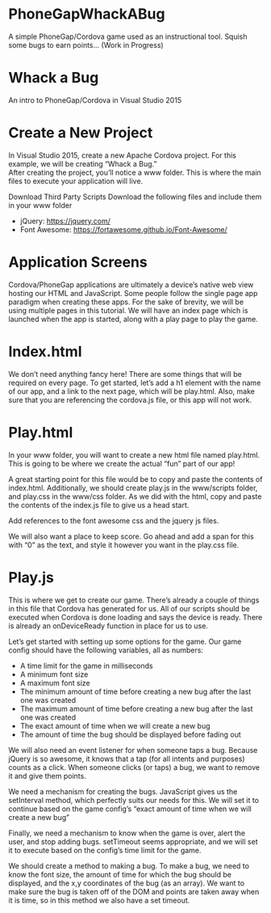 # PhoneGapWhackABug
A simple PhoneGap/Cordova game used as an instructional tool.  Squish some bugs to earn points...
(Work in Progress)

Whack a Bug
=
An intro to PhoneGap/Cordova in Visual Studio 2015

Create a New Project
=
In Visual Studio 2015, create a new Apache Cordova project.  For this example, we will be creating “Whack a Bug.”  
After creating the project, you’ll notice a www folder.  This is where the main files to execute your application will live.

Download Third Party Scripts
Download the following files and include them in your www folder
 - jQuery: https://jquery.com/
 - Font Awesome: https://fortawesome.github.io/Font-Awesome/

Application Screens
=
Cordova/PhoneGap applications are ultimately a device’s native web view hosting our HTML and JavaScript.  Some people follow the single page app paradigm when creating these apps.  For the sake of brevity, we will be using multiple pages in this tutorial.  We will have an index page which is launched when the app is started, along with a play page to play the game.

Index.html
= 
We don’t need anything fancy here!  There are some things that will be required on every page.  To get started, let’s add a h1 element with the name of our app, and a link to the next page, which will be play.html.  Also, make sure that you are referencing the cordova.js file, or this app will not work.

Play.html
=
In your www folder, you will want to create a new html file named play.html.  This is going to be where we create the actual “fun” part of our app!

A great starting point for this file would be to copy and paste the contents of index.html.
Additionally, we should create play.js in the www/scripts folder, and play.css in the www/css folder. As we did with the html, copy and paste the contents of the index.js file to give us a head start.

Add references to the font awesome css and the jquery js files.

We will also want a place to keep score.  Go ahead and add a span for this with “0” as the text, and style it however you want in the play.css file.

Play.js
=
This is where we get to create our game.  There’s already a couple of things in this file that Cordova has generated for us.  All of our scripts should be executed when Cordova is done loading and says the device is ready.  There is already an onDeviceReady function in place for us to use.

Let’s get started with setting up some options for the game.  Our game config should have the following variables, all as numbers:
 - A time limit for the game in milliseconds
 - A minimum font size
 - A maximum font size
 - The minimum amount of time before creating a new bug after the last one was created
 - The maximum amount of time before creating a new bug after the last one was created
 - The exact amount of time when we will create a new bug
 - The amount of time the bug should be displayed before fading out

We will also need an event listener for when someone taps a bug.  Because jQuery is so awesome, it knows that a tap (for all intents and purposes) counts as a click.  When someone clicks (or taps) a bug, we want to remove it and give them points.

We need a mechanism for creating the bugs.  JavaScript gives us the setInterval method, which perfectly suits our needs for this.  We will set it to continue based on the game config’s “exact amount of time when we will create a new bug”

Finally, we need a mechanism to know when the game is over, alert the user, and stop adding bugs.  setTimeout seems appropriate, and we will set it to execute based on the config’s time limit for the game.

We should create a method to making a bug.  To make a bug, we need to know the font size, the amount of time for which the bug should be displayed, and the x,y coordinates of the bug (as an array).  We want to make sure the bug is taken off of the DOM and points are taken away when it is time, so in this method we also have a set timeout.

